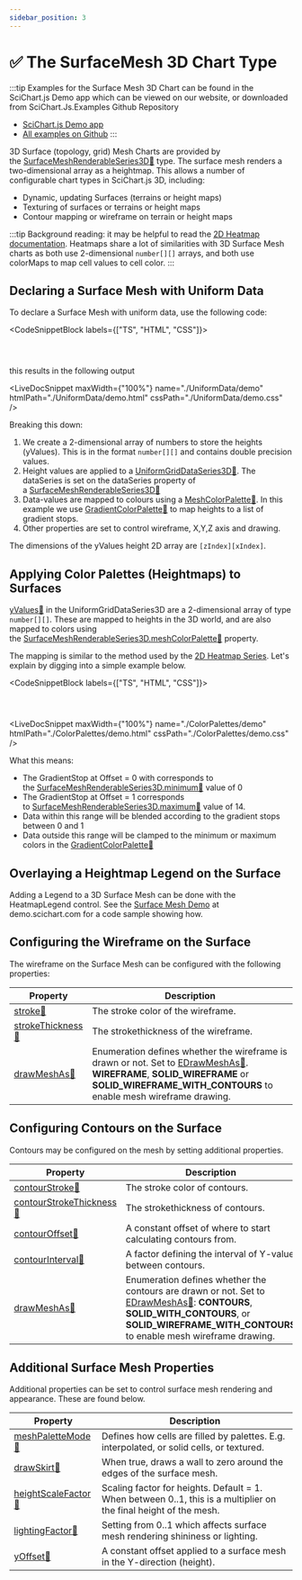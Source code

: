 ```yaml
---
sidebar_position: 3
---
```


# ✅ The SurfaceMesh 3D Chart Type

:::tip
Examples for the Surface Mesh 3D Chart can be found in the SciChart.js Demo app which can be viewed on our website, or downloaded from SciChart.Js.Examples Github Repository

*   [SciChart.js Demo app](https://demo.scichart.com/javascript-3d-surface-mesh-chart)
*   [All examples on Github](https://github.com/abtsoftware/scichart.js.examples)
:::

3D Surface (topology, grid) Mesh Charts are provided by the [SurfaceMeshRenderableSeries3D:blue_book:](https://www.scichart.com/documentation/js/current/typedoc/classes/surfacemeshrenderableseries3d.html) type. The surface mesh renders a two-dimensional array as a heightmap. This allows a number of configurable chart types in SciChart.js 3D, including:

*   Dynamic, updating Surfaces (terrains or height maps)
*   Texturing of surfaces or terrains or height maps
*   Contour mapping or wireframe on terrain or height maps

<ChartFromSciChartDemo src="https://demo.scichart.com/iframe/javascript-3d-surface-mesh-chart" title="3D Surface Mesh" description="" />

:::tip
Background reading: it may be helpful to read the [2D Heatmap documentation](/docs/2d-charts/chart-types/uniform-heatmap-renderable-series/uniform-heatmap-chart-type/index.md). Heatmaps share a lot of similarities with 3D Surface Mesh charts as both use 2-dimensional `number[][]` arrays, and both use colorMaps to map cell values to cell color.
:::

Declaring a Surface Mesh with Uniform Data
------------------------------------------

To declare a Surface Mesh with uniform data, use the following code:

<CodeSnippetBlock labels={["TS", "HTML", "CSS"]}>
```ts showLineNumbers file=./UniformData/demo.ts start=region_A_start end=region_A_end
```
```html showLineNumbers file=./UniformData/demo.html
```
```css showLineNumbers file=./UniformData/demo.css
```
</CodeSnippetBlock>

this results in the following output

<LiveDocSnippet maxWidth={"100%"} name="./UniformData/demo" htmlPath="./UniformData/demo.html" cssPath="./UniformData/demo.css" />

Breaking this down:

1.  We create a 2-dimensional array of numbers to store the heights (yValues). This is in the format `number[][]` and contains double precision values.
2.  Height values are applied to a [UniformGridDataSeries3D:blue_book:](https://www.scichart.com/documentation/js/current/typedoc/classes/uniformgriddataseries3d.html). The dataSeries is set on the dataSeries property of a [SurfaceMeshRenderableSeries3D:blue_book:](https://www.scichart.com/documentation/js/current/typedoc/classes/surfacemeshrenderableseries3d.html)
3.  Data-values are mapped to colours using a [MeshColorPalette:blue_book:](https://www.scichart.com/documentation/js/current/typedoc/classes/meshcolorpalette.html). In this example we use [GradientColorPalette:blue_book:](https://www.scichart.com/documentation/js/current/typedoc/classes/gradientcolorpalette.html) to map heights to a list of gradient stops.
4.  Other properties are set to control wireframe, X,Y,Z axis and drawing.

The dimensions of the yValues height 2D array are `[zIndex][xIndex]`.

Applying Color Palettes (Heightmaps) to Surfaces
------------------------------------------------

[yValues:blue_book:](https://www.scichart.com/documentation/js/current/typedoc/classes/uniformgriddataseries3d.html#setyvalues) in the UniformGridDataSeries3D are a 2-dimensional array of type `number[][]`. These are mapped to heights in the 3D world, and are also mapped to colors using the [SurfaceMeshRenderableSeries3D.meshColorPalette:blue_book:](https://www.scichart.com/documentation/js/current/typedoc/classes/surfacemeshrenderableseries3d.html#meshcolorpalette) property.

The mapping is similar to the method used by the [2D Heatmap Series](/docs/2d-charts/chart-types/uniform-heatmap-renderable-series/uniform-heatmap-chart-type). Let's explain by digging into a simple example below.

<CodeSnippetBlock labels={["TS", "HTML", "CSS"]}>
```ts {14,19} showLineNumbers file=./ColorPalettes/demo.ts start=region_A_start end=region_A_end
```
```html showLineNumbers file=./ColorPalettes/demo.html
```
```css showLineNumbers file=./ColorPalettes/demo.css
```
</CodeSnippetBlock>

<LiveDocSnippet maxWidth={"100%"} name="./ColorPalettes/demo" htmlPath="./ColorPalettes/demo.html" cssPath="./ColorPalettes/demo.css" />


What this means:

*   The GradientStop at Offset = 0 with corresponds to the [SurfaceMeshRenderableSeries3D.minimum:blue_book:](https://www.scichart.com/documentation/js/current/typedoc/classes/surfacemeshrenderableseries3d.html#minimum) value of 0
*   The GradientStop at Offset = 1 corresponds to [SurfaceMeshRenderableSeries3D.maximum:blue_book:](https://www.scichart.com/documentation/js/current/typedoc/classes/surfacemeshrenderableseries3d.html#maximum) value of 14.
*   Data within this range will be blended according to the gradient stops between 0 and 1
*   Data outside this range will be clamped to the minimum or maximum colors in the [GradientColorPalette:blue_book:](https://www.scichart.com/documentation/js/current/typedoc/classes/gradientcolorpalette.html)

Overlaying a Heightmap Legend on the Surface
--------------------------------------------

Adding a Legend to a 3D Surface Mesh can be done with the HeatmapLegend control. See the [Surface Mesh Demo](https://demo.scichart.com/javascript-3d-surface-mesh-chart) at demo.scichart.com for a code sample showing how.

Configuring the Wireframe on the Surface
----------------------------------------

The wireframe on the Surface Mesh can be configured with the following properties:

| Property | Description |
|----------|-------------|
| [stroke:blue_book:](https://www.scichart.com/documentation/js/current/typedoc/classes/surfacemeshrenderableseries3d.html#stroke) | The stroke color of the wireframe. |
| [strokeThickness:blue_book:](https://www.scichart.com/documentation/js/current/typedoc/classes/surfacemeshrenderableseries3d.html#strokethickness) | The strokethickness of the wireframe. |
| [drawMeshAs:blue_book:](https://www.scichart.com/documentation/js/current/typedoc/classes/surfacemeshrenderableseries3d.html#drawmeshas) | Enumeration defines whether the wireframe is drawn or not. Set to [EDrawMeshAs:blue_book:](https://www.scichart.com/documentation/js/current/typedoc/enums/edrawmeshas.html). **WIREFRAME**, **SOLID_WIREFRAME** or **SOLID_WIREFRAME_WITH_CONTOURS** to enable mesh wireframe drawing. |

Configuring Contours on the Surface
-----------------------------------

Contours may be configured on the mesh by setting additional properties.

| Property | Description |
|----------|-------------|
| [contourStroke:blue_book:](https://www.scichart.com/documentation/js/current/typedoc/classes/surfacemeshrenderableseries3d.html#contourstroke) | The stroke color of contours. |
| [contourStrokeThickness:blue_book:](https://www.scichart.com/documentation/js/current/typedoc/classes/surfacemeshrenderableseries3d.html#contourstrokethickness) | The strokethickness of contours. |
| [contourOffset:blue_book:](https://www.scichart.com/documentation/js/current/typedoc/classes/surfacemeshrenderableseries3d.html#contouroffset) | A constant offset of where to start calculating contours from. |
| [contourInterval:blue_book:](https://www.scichart.com/documentation/js/current/typedoc/classes/surfacemeshrenderableseries3d.html#contourinterval) | A factor defining the interval of Y-value between contours. |
| [drawMeshAs:blue_book:](https://www.scichart.com/documentation/js/current/typedoc/classes/surfacemeshrenderableseries3d.html#drawmeshas) | Enumeration defines whether the contours are drawn or not. Set to [EDrawMeshAs:blue_book:](https://www.scichart.com/documentation/js/current/typedoc/enums/edrawmeshas.html): **CONTOURS**, **SOLID_WITH_CONTOURS**, or **SOLID_WIREFRAME_WITH_CONTOURS** to enable mesh wireframe drawing. |

Additional Surface Mesh Properties
----------------------------------

Additional properties can be set to control surface mesh rendering and appearance. These are found below.

| Property | Description |
|----------|-------------|
| [meshPaletteMode:blue_book:](https://www.scichart.com/documentation/js/current/typedoc/classes/surfacemeshrenderableseries3d.html#meshpalettemode) | Defines how cells are filled by palettes. E.g. interpolated, or solid cells, or textured. |
| [drawSkirt:blue_book:](https://www.scichart.com/documentation/js/current/typedoc/classes/surfacemeshrenderableseries3d.html#drawskirt) | When true, draws a wall to zero around the edges of the surface mesh. |
| [heightScaleFactor:blue_book:](https://www.scichart.com/documentation/js/current/typedoc/classes/surfacemeshrenderableseries3d.html#heightscalefactor) | Scaling factor for heights. Default = 1. When between 0..1, this is a multiplier on the final height of the mesh. |
| [lightingFactor:blue_book:](https://www.scichart.com/documentation/js/current/typedoc/classes/surfacemeshrenderableseries3d.html#lightingfactor) | Setting from 0..1 which affects surface mesh rendering shininess or lighting. |
| [yOffset:blue_book:](https://www.scichart.com/documentation/js/current/typedoc/classes/surfacemeshrenderableseries3d.html#yoffset) | A constant offset applied to a surface mesh in the Y-direction (height). |
